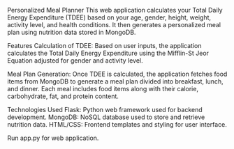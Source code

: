 Personalized Meal Planner
This web application calculates your Total Daily Energy Expenditure (TDEE) based on your age, gender, height, weight, activity level, and health conditions. It then generates a personalized meal plan using nutrition data stored in MongoDB.

Features
Calculation of TDEE: Based on user inputs, the application calculates the Total Daily Energy Expenditure using the Mifflin-St Jeor Equation adjusted for gender and activity level.

Meal Plan Generation: Once TDEE is calculated, the application fetches food items from MongoDB to generate a meal plan divided into breakfast, lunch, and dinner. Each meal includes food items along with their calorie, carbohydrate, fat, and protein content.

Technologies Used
Flask: Python web framework used for backend development.
MongoDB: NoSQL database used to store and retrieve nutrition data.
HTML/CSS: Frontend templates and styling for user interface.

Run app.py for web application.
